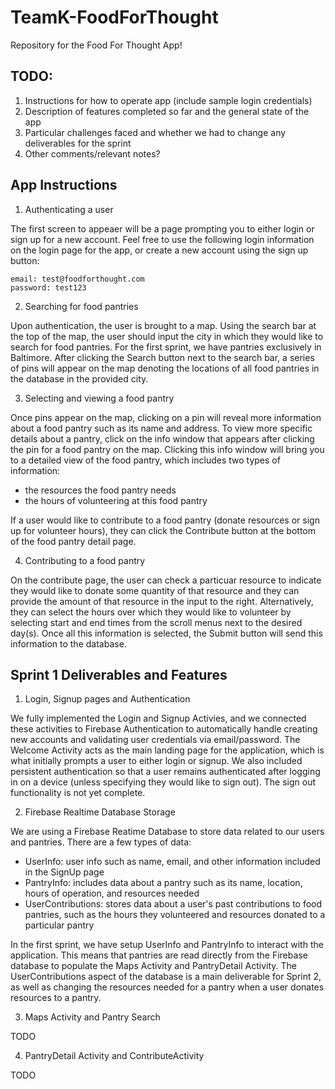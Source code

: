 # TeamK-FoodForThought
Repository for the Food For Thought App!

## TODO:
1. Instructions for how to operate app (include sample login credentials)
2. Description of features completed so far and the general state of the app
3. Particular challenges faced and whether we had to change any deliverables for the sprint
4. Other comments/relevant notes?

## App Instructions
1. Authenticating a user <br>

The first screen to appeaer will be a page prompting you to either login or sign up for a new account. Feel free to use the following login information on the login page for the app, or create a new account using the sign up button:
```
email: test@foodforthought.com
password: test123
```
2. Searching for food pantries <br> 

Upon authentication, the user is brought to a map. Using the search bar at the top of the map, the user should input the city in which they would like to search for food pantries. For the first sprint, we have pantries exclusively in Baltimore. After clicking the Search button next to the search bar, a series of pins will appear on the map denoting the locations of all food pantries in the database in the provided city. 

3. Selecting and viewing a food pantry <br>

Once pins appear on the map, clicking on a pin will reveal more information about a food pantry such as its name and address. To view more specific details about a pantry, click on the info window that appears after clicking the pin for a food pantry on the map. Clicking this info window will bring you to a detailed view of the food pantry, which includes two types of information:
- the resources the food pantry needs 
- the hours of volunteering at this food pantry

If a user would like to contribute to a food pantry (donate resources or sign up for volunteer hours), they can click the Contribute button at the bottom of the food pantry detail page. 

4. Contributing to a food pantry <br>

On the contribute page, the user can check a particuar resource to indicate they would like to donate some quantity of that resource and they can provide the amount of that resource in the input to the right. Alternatively, they can select the hours over which they would like to volunteer by selecting start and end times from the scroll menus next to the desired day(s). Once all this information is selected, the Submit button will send this information to the database. 

## Sprint 1 Deliverables and Features

1. Login, Signup pages and Authentication

We fully implemented the Login and Signup Activies, and we connected these activities to Firebase Authentication to automatically handle creating new accounts and validating user credentials via email/password. The Welcome Activity acts as the main landing page for the application, which is what initially prompts a user to either login or signup. We also included persistent authentication so that a user remains authenticated after logging in on a device (unless specifying they would like to sign out). The sign out functionality is not yet complete. 

2. Firebase Realtime Database Storage

We are using a Firebase Reatime Database to store data related to our users and pantries. There are a few types of data:
- UserInfo: user info such as name, email, and other information included in the SignUp page
- PantryInfo: includes data about a pantry such as its name, location, hours of operation, and resources needed
- UserContributions: stores data about a user's past contributions to food pantries, such as the hours they volunteered and resources donated to a particular pantry

In the first sprint, we have setup UserInfo and PantryInfo to interact with the application. This means that pantries are read directly from the Firebase database to populate the Maps Activity and PantryDetail Activity. The UserContributions aspect of the database is a main deliverable for Sprint 2, as well as changing the resources needed for a pantry when a user donates resources to a pantry. 

3. Maps Activity and Pantry Search

TODO

4. PantryDetail Activity and ContributeActivity

TODO
